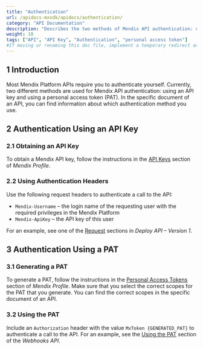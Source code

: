 ```yaml
---
title: "Authentication"
url: /apidocs-mxsdk/apidocs/authentication/
category: "API Documentation"
description: "Describes the two methods of Mendix API authentication: using API keys and using personal access tokens."
weight: 10
tags: ["API", "API Key", "Authentication", "personal access token"]
#If moving or renaming this doc file, implement a temporary redirect and let the respective team know they should update the URL in the product. See Mapping to Products for more details.
---
```


## 1 Introduction

Most Mendix Platform APIs require you to authenticate yourself. Currently, two different methods are used for Mendix API authentication: using an API key and using a personal access token (PAT). In the specific document of an API, you can find information about which authentication method you use.

## 2 Authentication Using an API Key

### 2.1 Obtaining an API Key

To obtain a Mendix API key, follow the instructions in the [API Keys](/community-tools/mendix-profile/user-settings/#profile-api-keys) section of *Mendix Profile*.

### 2.2 Using Authentication Headers

Use the following request headers to authenticate a call to the API:

* `Mendix-Username` – the login name of the requesting user with the required privileges in the Mendix Platform
* `Mendix-ApiKey` – the API key of this user

For an example, see one of the [Request](/apidocs-mxsdk/apidocs/deploy-api/#list-environments-request) sections in *Deploy API – Version 1*.

## 3 Authentication Using a PAT

### 3.1 Generating a PAT

To generate a PAT, follow the instructions in the [Personal Access Tokens](http://localhost:1313/community-tools/mendix-profile/user-settings/#pat) section of *Mendix Profile*. Make sure that you select the correct scopes for the PAT that you generate. You can find the correct scopes in the specific document of an API.

### 3.2  Using the PAT

Include an `Authorization` header with the value `MxToken {GENERATED_PAT}` to authenticate a call to the API. For an example, see the [Using the PAT](/apidocs-mxsdk/apidocs/webhooks-api/#use-pat) section of the *Webhooks API*.

